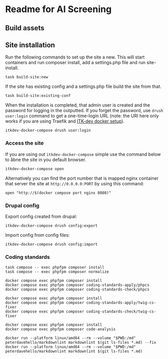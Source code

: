 # Readme for AI Screening

## Build assets

## Site installation

Run the following commands to set up the site a new. This will start containers
and run composer install, add a settings.php file and run site-install.

```shell name="site-up"
task build-site:new
```

If the site has existing config and a settings.php file build the site from that.

```shell name="site-up"
task build-site:existing-conf
```

When the installation is completed, that admin user is created and the password for logging in the outputted. If you
forget the password, use `drush user:login` command to get a one-time-login URL (note: the URI here only works if
you are using Traefik and [ITK-dev docker setup](https://github.com/itk-dev/devops_itkdev-docker)).

```shell name="site-login"
itkdev-docker-compose drush user:login
```

### Access the site

If you are using out `itkdev-docker-compose` simple use the command below to åbne the site in you default browser.

```shell name="site-open"
itkdev-docker-compose open
```

Alternatively you can find the port number that is mapped nginx container that server the site at `http://0.0.0.0:PORT`
by using this command:

```shell
open "http://$(docker compose port nginx 8080)"
```

### Drupal config

Export config created from drupal:

```shell
itkdev-docker-compose drush config:export
```

Import config from config files:

```shell
itkdev-docker-compose drush config:import
```

### Coding standards

```shell name=coding-standards-composer
task compose -- exec phpfpm composer install
task compose -- exec phpfpm composer normalize
```

```shell name=coding-standards-php
docker compose exec phpfpm composer install
docker compose exec phpfpm composer coding-standards-apply/phpcs
docker compose exec phpfpm composer coding-standards-check/phpcs
```

```shell name=coding-standards-twig
docker compose exec phpfpm composer install
docker compose exec phpfpm composer coding-standards-apply/twig-cs-fixer
docker compose exec phpfpm composer coding-standards-check/twig-cs-fixer
```

```shell name=code-analysis
docker compose exec phpfpm composer install
docker compose exec phpfpm composer code-analysis
```

```shell name=coding-standards-markdown
docker run --platform linux/amd64 --rm --volume "$PWD:/md" peterdavehello/markdownlint markdownlint $(git ls-files *.md) --fix
docker run --platform linux/amd64 --rm --volume "$PWD:/md" peterdavehello/markdownlint markdownlint $(git ls-files *.md)
```
